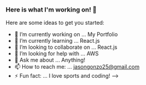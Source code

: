 ### Here is what I'm working on! 👋



Here are some ideas to get you started:

- 🔭 I’m currently working on ... My Portfolio
- 🌱 I’m currently learning ... React.js
- 👯 I’m looking to collaborate on ... React.js
- 🤔 I’m looking for help with ... AWS
- 💬 Ask me about ... Anything!
- 📫 How to reach me: ... jasongonzo25@gmail.com
- ⚡ Fun fact: ... I love sports and coding!
-->

